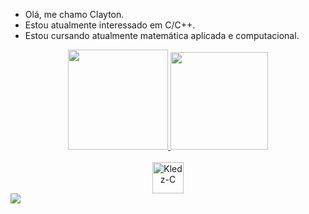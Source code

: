 -  Olá, me chamo Clayton.
-  Estou atualmente interessado em C/C++.
-  Estou cursando atualmente matemática aplicada e computacional.


<div align="center">
  <a href="https://github.com/Kledzeraaa">
  <img height="160em" src="https://github-readme-stats.vercel.app/api?username=Kledzeraaa&show_icons=true&theme=dark&include_all_commits=true&count_private=true"/>
  <img height="156em" src="https://github-readme-stats.vercel.app/api/top-langs/?username=Kledzeraaa&layout=compact&langs_count=7&theme=dark"/>
</div>
  
<div style="display: inline_block" align="center"><br>
  <img align="center" alt="Kledz-C" height="50" width="50" src="https://cdn.jsdelivr.net/gh/devicons/devicon/icons/c/c-original.svg">
</div>
  
<div> 
  <a href="https://www.linkedin.com/in/clayton-santos-001243227/" target="_blank"><img src="https://img.shields.io/badge/LinkedIn-0077B5?style=for-the-badge&logo=linkedin&logoColor=white" target="_blank"></a>
</div>
